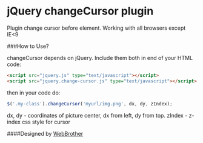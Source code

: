 jQuery changeCursor plugin
===

Plugin change cursor before element. 
Working with all browsers except IE<9

###How to Use?

changeCursor depends on jQuery. Include them both in end of your HTML code:

```html
<script src="jquery.js" type="text/javascript"></script>
<script src="jquery.change-cursor.js" type="text/javascript"></script>
```

then in your code do:

```js
$('.my-class').changeCursor('myurl/img.png', dx, dy, zIndex);
```


dx, dy - coordinates of picture center, dx from left, dy from top.
zIndex - z-index css style for cursor

####Designed by
 [WebBrother](http://webbrother.net/)
